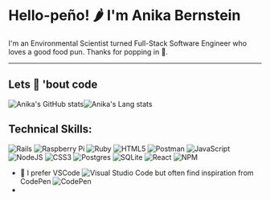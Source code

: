 # Hello-peño! 🌶 I'm Anika Bernstein

I'm an Environmental Scientist turned Full-Stack Software Engineer who loves a good food pun. 
Thanks for popping in 🍿.

<hr/>

## Lets 🌮 'bout code
   
![Anika's GitHub stats](https://github-readme-stats.vercel.app/api?username=anikajb92&show_icons=true&count_private=true&title_color=FF9085&text_color=FB6FBB&icon_color=F99A4D&hide=issues,contribs)![Anika's Lang stats](https://github-readme-stats.vercel.app/api/top-langs/?username=anikajb92&layout=compact&title_color=FF9085&text_color=FB6FBB&count_private=true&langs_count=6)

## Technical Skills: 

![Rails](https://img.shields.io/badge/rails-%23CC0000.svg?style=for-the-badge&logo=ruby-on-rails&logoColor=white) ![Raspberry Pi](https://img.shields.io/badge/-RaspberryPi-C51A4A?style=for-the-badge&logo=Raspberry-Pi) ![Ruby](https://img.shields.io/badge/ruby-%23CC342D.svg?style=for-the-badge&logo=ruby&logoColor=white) ![HTML5](https://img.shields.io/badge/html5-%23E34F26.svg?style=for-the-badge&logo=html5&logoColor=white) ![Postman](https://img.shields.io/badge/Postman-FF6C37?style=for-the-badge&logo=postman&logoColor=white)  ![JavaScript](https://img.shields.io/badge/javascript-%23323330.svg?style=for-the-badge&logo=javascript&logoColor=%23F7DF1E) ![NodeJS](https://img.shields.io/badge/node.js-6DA55F?style=for-the-badge&logo=node.js&logoColor=white) ![CSS3](https://img.shields.io/badge/css3-%231572B6.svg?style=for-the-badge&logo=css3&logoColor=white) ![Postgres](https://img.shields.io/badge/postgres-%23316192.svg?style=for-the-badge&logo=postgresql&logoColor=white) ![SQLite](https://img.shields.io/badge/sqlite-%2307405e.svg?style=for-the-badge&logo=sqlite&logoColor=white) ![React](https://img.shields.io/badge/react-%2320232a.svg?style=for-the-badge&logo=react&logoColor=%2361DAFB) ![NPM](https://img.shields.io/badge/NPM-%23000000.svg?style=for-the-badge&logo=npm&logoColor=%2361DAFB) 




- 🔭 I prefer VSCode ![Visual Studio Code](https://img.shields.io/badge/Visual%20Studio%20Code-0078d7.svg?style=for-the-badge&logo=visual-studio-code&logoColor=white) but often find inspiration from CodePen ![CodePen](https://img.shields.io/badge/CodePen-white?style=for-the-badge&logo=codepen&logoColor=black)
- <!-- Other fun facts to add
- 🌱 I’m currently learning ...
- 👯 I’m looking to collaborate on ...
- 🤔 I’m looking for help with ...
- 💬 Ask me about ...
- 📫 How to reach me: ...
- 😄 Pronouns: ...
- ⚡ One of my hot takes: I prefer ![Apple Music](https://img.shields.io/badge/Apple_Music-9933CC?style=for-the-badge&logo=apple-music&logoColor=white) over ![Spotify](https://img.shields.io/badge/Spotify-1ED760?style=for-the-badge&logo=spotify&logoColor=white)
 
## Find me on:
![LinkedIn](https://img.shields.io/badge/linkedin-%230077B5.svg?style=for-the-badge&logo=linkedin&logoColor=white)

<hr/>

Check out some of my repos! For now, pasta 🍝 la vista! 👩🏼‍💻
-->
